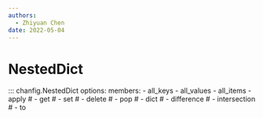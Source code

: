 ```yaml
---
authors:
  - Zhiyuan Chen
date: 2022-05-04
---
```


# NestedDict

::: chanfig.NestedDict
    options:
      members:
        - all_keys
        - all_values
        - all_items
        - apply
        # - get
        # - set
        # - delete
        # - pop
        # - dict
        # - difference
        # - intersection
        # - to
